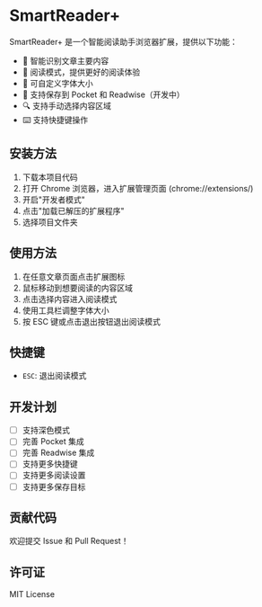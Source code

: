 # SmartReader+

SmartReader+ 是一个智能阅读助手浏览器扩展，提供以下功能：

- 🎯 智能识别文章主要内容
- 📖 阅读模式，提供更好的阅读体验
- 🎨 可自定义字体大小
- 💾 支持保存到 Pocket 和 Readwise（开发中）
- 🔍 支持手动选择内容区域
- ⌨️ 支持快捷键操作

## 安装方法

1. 下载本项目代码
2. 打开 Chrome 浏览器，进入扩展管理页面 (chrome://extensions/)
3. 开启"开发者模式"
4. 点击"加载已解压的扩展程序"
5. 选择项目文件夹

## 使用方法

1. 在任意文章页面点击扩展图标
2. 鼠标移动到想要阅读的内容区域
3. 点击选择内容进入阅读模式
4. 使用工具栏调整字体大小
5. 按 ESC 键或点击退出按钮退出阅读模式

## 快捷键

- `ESC`: 退出阅读模式

## 开发计划

- [ ] 支持深色模式
- [ ] 完善 Pocket 集成
- [ ] 完善 Readwise 集成
- [ ] 支持更多快捷键
- [ ] 支持更多阅读设置
- [ ] 支持更多保存目标

## 贡献代码

欢迎提交 Issue 和 Pull Request！

## 许可证

MIT License 